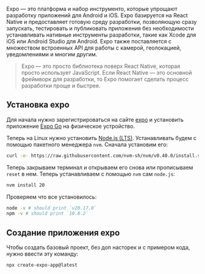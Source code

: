 Expo — это платформа и набор инструменто, которые упрощают разработку приложений для Android и iOS. Expo базируется на React Native и предоставляет готовую среду разработки, позволяющую сразу запускать, тестировать и публиковать приложения без необходимости устанавливать нативные инструменты разработки, такие как Xcode для iOS или Android Studio для Android. Expo также поставляется с множеством встроенных API для работы с камерой, геолокацией, уведомлениями и многим другим.

>Expo — это просто библиотека поверх React Native, которая просто использует JavaScript. Если React Native — это основной фреймворк для разработки, то Expo помогает сделать процесс разработки проще и быстрее.

## Установка expo

Для начала нужно зарегистрироваться на сайте [expo](https://expo.dev/) и установить приложение [Expo Go](https://expo.dev/go) на физическое устройство.

Теперь на Linux нужно установить [Node.js (LTS)](https://nodejs.org/en/download/package-manager). Устанавливать будем с помощью пакетного менеджера `nvm`. Сначала установим его:

```bash
curl -o- https://raw.githubusercontent.com/nvm-sh/nvm/v0.40.0/install.sh | bash
```

Теперь закрываем терминал и открываем его снова или прописываем `reset` в нем. Теперь устанавливаем с помощью `nvm` сам `node.js`:

```bash
nvm install 20 
```

Проверяем что все установилось: 

```bash
node -v # should print `v20.17.0`
npm -v # should print `10.8.2`
```

## Создание приложения expo

Чтобы создать базовый проект, без доп насторек и с примером кода, нужно ввести эту команду:

```bash
npx create-expo-app@latest
```

